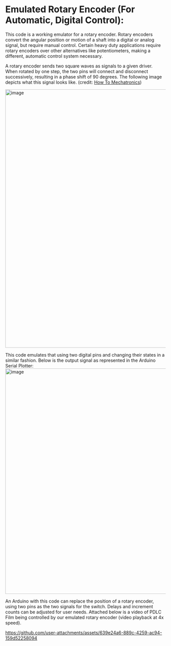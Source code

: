 # Emulated Rotary Encoder (For Automatic, Digital Control):

This code is a working emulator for a rotary encoder. Rotary encoders convert the angular position or motion of a shaft into a digital or analog signal, but require manual control. Certain heavy duty applications require rotary encoders over other alternatives like potentiometers, making a different, automatic control system necessary. 

A rotary encoder sends two square waves as signals to a given driver. When rotated by one step, the two pins will connect and disconnect successively, resulting in a phase shift of 90 degrees. The following image depicts what this signal looks like. 
(credit: 
<a href="https://www.youtube.com/watch?v=v4BbSzJ-hz4" target="_blank">How To Mechatronics</a>)

<img width="1946" height="810" alt="image" src="https://github.com/user-attachments/assets/5db21d06-2691-4106-ab4b-0baaaa074d87" />



This code emulates that using two digital pins and changing their states in a similar fashion. Below is the output signal as represented in the Arduino Serial Plotter:
<img width="1534" height="707" alt="image" src="https://github.com/user-attachments/assets/5d6c89ba-1935-4ae8-8c3b-e68e4a12732f" />


An Arduino with this code can replace the position of a rotary encoder, using two pins as the two signals for the switch. Delays and increment counts can be adjusted for user needs. Attached below is a video of PDLC Film being controlled by our emulated rotary encoder (video playback at 4x speed).


https://github.com/user-attachments/assets/639e24a6-889c-4259-ac94-159d52258094

